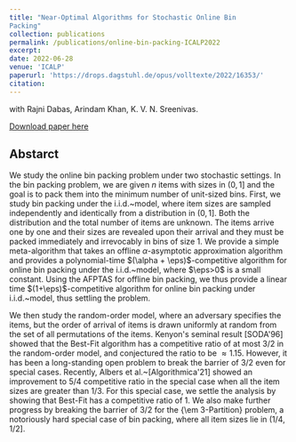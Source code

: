 ```yaml
---
title: "Near-Optimal Algorithms for Stochastic Online Bin
Packing"
collection: publications
permalink: /publications/online-bin-packing-ICALP2022
excerpt: 
date: 2022-06-28
venue: 'ICALP'
paperurl: 'https://drops.dagstuhl.de/opus/volltexte/2022/16353/'
citation:
---
```

with Rajni Dabas, Arindam Khan, K. V. N. Sreenivas.

[Download paper here](https://drops.dagstuhl.de/opus/volltexte/2022/16353/)

## Abstarct
We study the online bin packing problem under two stochastic settings. In the bin packing problem, we are given $n$ items with sizes in $(0,1]$ and the goal is to pack them into the minimum number of unit-sized bins.
First, we study bin packing under the  i.i.d.~model, where item sizes are sampled independently and identically from a distribution in $(0,1]$.
Both the distribution and the total number of items are unknown. 
The items arrive one by one and their sizes are revealed upon their arrival and they must be packed immediately and irrevocably
in bins of size $1$. 
We provide a simple meta-algorithm that takes an offline $\alpha$-asymptotic approximation algorithm and
provides a polynomial-time $(\alpha + \eps)$-competitive algorithm for online bin packing under the  i.i.d.~model, where $\eps>0$ is a small constant.
Using the AFPTAS for offline bin packing, we thus provide a linear time $(1+\eps)$-competitive algorithm for online bin packing under i.i.d.~model, thus settling the problem.

We then study the random-order model, where an adversary specifies the items, but the order of arrival of items is drawn uniformly
at random from the set of all permutations of the items. Kenyon's seminal result [SODA'96] showed that the Best-Fit algorithm has a competitive ratio of at most $3/2$ in the random-order model, and conjectured the ratio to be $\approx 1.15$. 
However, it has been a long-standing open problem to break the barrier of
$3/2$ even for special cases. Recently, Albers et al.~[Algorithmica'21] showed an improvement to $5/4$ competitive ratio in the special case when
all the item sizes are greater than $1/3$.
For this special case,
we settle the analysis by showing that Best-Fit has a competitive ratio of $1$.
We also make further progress by breaking the barrier of $3/2$ for
the {\em 3-Partition} problem, a notoriously hard special case of bin packing, where all item sizes lie in $(1/4,1/2]$.
